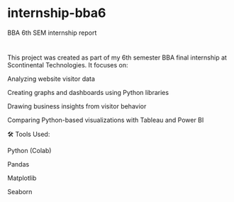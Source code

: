 # internship-bba6
BBA 6th SEM internship report 
#
This project was created as part of my 6th semester BBA final internship at Scontinental Technologies. It focuses on:

Analyzing website visitor data

Creating graphs and dashboards using Python libraries

Drawing business insights from visitor behavior

Comparing Python-based visualizations with Tableau and Power BI

🛠 Tools Used:


Python (Colab)

Pandas

Matplotlib

Seaborn

